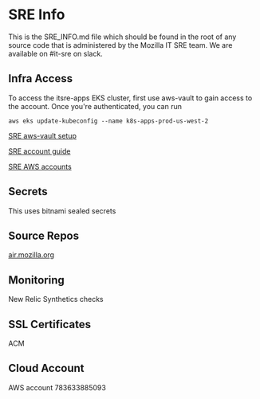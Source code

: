 # SRE Info
This is the SRE_INFO.md file which should be found in the root of any source code that is
administered by the Mozilla IT SRE team. We are available on #it-sre on slack.

## Infra Access
To access the itsre-apps EKS cluster, first use aws-vault to gain access to the account. Once you're authenticated,
you can run
```
aws eks update-kubeconfig --name k8s-apps-prod-us-west-2
```

[SRE aws-vault setup](https://mana.mozilla.org/wiki/display/SRE/aws-vault)

[SRE account guide](https://mana.mozilla.org/wiki/display/SRE/AWS+Account+access+guide)

[SRE AWS accounts](https://github.com/mozilla-it/itsre-accounts/blob/master/accounts/mozilla-itsre/terraform.tfvars#L5)

## Secrets
This uses bitnami sealed secrets

## Source Repos
[air.mozilla.org](https://github.com/mozilla-it/air.mozilla.org)

## Monitoring
New Relic Synthetics checks

## SSL Certificates
ACM

## Cloud Account
AWS account 783633885093

